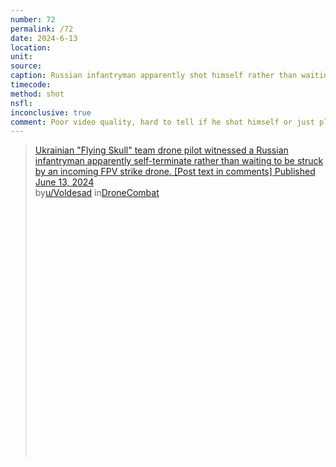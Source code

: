 ```yaml
---
number: 72
permalink: /72
date: 2024-6-13
location: 
unit:
source: 
caption: Russian infantryman apparently shot himself rather than waiting to be struck by an incoming FPV
timecode: 
method: shot
nsfl: 
inconclusive: true
comment: Poor video quality, hard to tell if he shot himself or just playing dead.
---
```

<blockquote class="reddit-embed-bq" style="height:500px" data-embed-height="586"><a href="https://www.reddit.com/r/DroneCombat/comments/1deux6t/ukrainian_flying_skull_team_drone_pilot_witnessed/">Ukrainian "Flying Skull" team drone pilot witnessed a Russian infantryman apparently self-terminate rather than waiting to be struck by an incoming FPV strike drone. [Post text in comments] Published June 13, 2024</a><br> by<a href="https://www.reddit.com/user/Voldesad/">u/Voldesad</a> in<a href="https://www.reddit.com/r/DroneCombat/">DroneCombat</a></blockquote><script async="" src="https://embed.reddit.com/widgets.js" charset="UTF-8"></script>